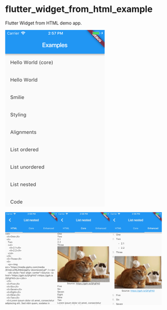 # flutter_widget_from_html_example

Flutter Widget from HTML demo app.

![](screenshots/HomeScreen.png?raw=true)

![](screenshots/CompareScreen__List_nested.jpg?raw=true)
